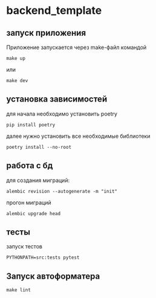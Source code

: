 # backend_template

## запуск приложения

Приложение запускается через make-файл командой

```shell
make up
```

или

```shell
make dev
```

## установка зависимостей

для начала необходимо установить poetry

```shell
pip install poetry
```

далее нужно установить все необходимые библиотеки

```shell
poetry install --no-root
```

## работа с бд

для создания миграций:

```shell
alembic revision --autogenerate -m "init"
```

прогон миграций

```shell
alembic upgrade head
```

## тесты

запуск тестов

```shell
PYTHONPATH=src:tests pytest
```

## Запуск автоформатера

```shell
make lint
```
